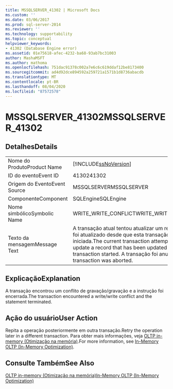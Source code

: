 ```yaml
---
title: MSSQLSERVER_41302 | Microsoft Docs
ms.custom: ''
ms.date: 03/06/2017
ms.prod: sql-server-2014
ms.reviewer: ''
ms.technology: supportability
ms.topic: conceptual
helpviewer_keywords:
- 41302 (Database Engine error)
ms.assetid: 01e75618-afec-4232-ba68-93ab7bc31003
author: MashaMSFT
ms.author: mathoma
ms.openlocfilehash: 751dac91378c002a7e6c6c619ddaf12be8173400
ms.sourcegitcommit: ad4d92dce894592a259721a1571b1d8736abacdb
ms.translationtype: MT
ms.contentlocale: pt-BR
ms.lasthandoff: 08/04/2020
ms.locfileid: "87572578"
---
```

# <a name="mssqlserver_41302"></a><span data-ttu-id="127e2-102">MSSQLSERVER_41302</span><span class="sxs-lookup"><span data-stu-id="127e2-102">MSSQLSERVER_41302</span></span>
    
## <a name="details"></a><span data-ttu-id="127e2-103">Detalhes</span><span class="sxs-lookup"><span data-stu-id="127e2-103">Details</span></span>  
  
|||  
|-|-|  
|<span data-ttu-id="127e2-104">Nome do Produto</span><span class="sxs-lookup"><span data-stu-id="127e2-104">Product Name</span></span>|[!INCLUDE[ssNoVersion](../../includes/ssnoversion-md.md)]|  
|<span data-ttu-id="127e2-105">ID do evento</span><span class="sxs-lookup"><span data-stu-id="127e2-105">Event ID</span></span>|<span data-ttu-id="127e2-106">41302</span><span class="sxs-lookup"><span data-stu-id="127e2-106">41302</span></span>|  
|<span data-ttu-id="127e2-107">Origem do Evento</span><span class="sxs-lookup"><span data-stu-id="127e2-107">Event Source</span></span>|<span data-ttu-id="127e2-108">MSSQLSERVER</span><span class="sxs-lookup"><span data-stu-id="127e2-108">MSSQLSERVER</span></span>|  
|<span data-ttu-id="127e2-109">Componente</span><span class="sxs-lookup"><span data-stu-id="127e2-109">Component</span></span>|<span data-ttu-id="127e2-110">SQLEngine</span><span class="sxs-lookup"><span data-stu-id="127e2-110">SQLEngine</span></span>|  
|<span data-ttu-id="127e2-111">Nome simbólico</span><span class="sxs-lookup"><span data-stu-id="127e2-111">Symbolic Name</span></span>|<span data-ttu-id="127e2-112">WRITE_WRITE_CONFLICT</span><span class="sxs-lookup"><span data-stu-id="127e2-112">WRITE_WRITE_CONFLICT</span></span>|  
|<span data-ttu-id="127e2-113">Texto da mensagem</span><span class="sxs-lookup"><span data-stu-id="127e2-113">Message Text</span></span>|<span data-ttu-id="127e2-114">A transação atual tentou atualizar um registro que foi atualizado desde que esta transação foi iniciada.</span><span class="sxs-lookup"><span data-stu-id="127e2-114">The current transaction attempted to update a record that has been updated since this transaction started.</span></span> <span data-ttu-id="127e2-115">A transação foi anulada.</span><span class="sxs-lookup"><span data-stu-id="127e2-115">The transaction was aborted.</span></span>|  
  
## <a name="explanation"></a><span data-ttu-id="127e2-116">Explicação</span><span class="sxs-lookup"><span data-stu-id="127e2-116">Explanation</span></span>  
 <span data-ttu-id="127e2-117">A transação encontrou um conflito de gravação/gravação e a instrução foi encerrada.</span><span class="sxs-lookup"><span data-stu-id="127e2-117">The transaction encountered a write/write conflict and the statement terminated.</span></span>  
  
## <a name="user-action"></a><span data-ttu-id="127e2-118">Ação do usuário</span><span class="sxs-lookup"><span data-stu-id="127e2-118">User Action</span></span>  
 <span data-ttu-id="127e2-119">Repita a operação posteriormente em outra transação.</span><span class="sxs-lookup"><span data-stu-id="127e2-119">Retry the operation later in a different transaction.</span></span> <span data-ttu-id="127e2-120">Para obter mais informações, veja [OLTP in-memory &#40;Otimização na memória&#41;](../in-memory-oltp/in-memory-oltp-in-memory-optimization.md).</span><span class="sxs-lookup"><span data-stu-id="127e2-120">For more information, see [In-Memory OLTP &#40;In-Memory Optimization&#41;](../in-memory-oltp/in-memory-oltp-in-memory-optimization.md).</span></span>  
  
## <a name="see-also"></a><span data-ttu-id="127e2-121">Consulte Também</span><span class="sxs-lookup"><span data-stu-id="127e2-121">See Also</span></span>  
 [<span data-ttu-id="127e2-122">OLTP in-memory &#40;Otimização na memória&#41;</span><span class="sxs-lookup"><span data-stu-id="127e2-122">In-Memory OLTP &#40;In-Memory Optimization&#41;</span></span>](../in-memory-oltp/in-memory-oltp-in-memory-optimization.md)  
  
  
